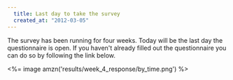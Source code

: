 ```yaml
--- 
  title: Last day to take the survey
  created_at: "2012-03-05"
---
```


The survey has been running for four weeks. Today will be the last day the 
questionnaire is open. If you haven't already filled out the questionnaire you 
can do so by following the link below.

<%= image amzn('results/week_4_response/by_time.png') %>
